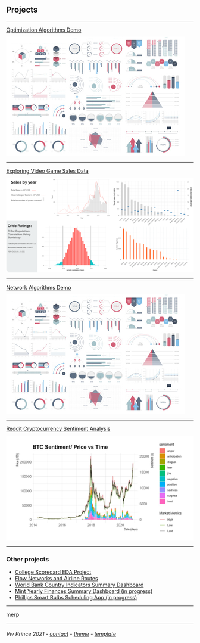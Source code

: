 ## Projects

---

[Optimization Algorithms Demo](/proj-page-optimization-demo)  
<img style="padding-top: 10px" src="images/dummy_thumbnail.jpg?raw=true"/>
  

---
[Exploring Video Game Sales Data](/proj-page-videogames)      
<img style="padding-top: 10px" src="images/video-games-dashboard.png?raw=true"/>
  

---
[Network Algorithms Demo](http://example.com/)    
<img style="padding-top: 10px" src="images/dummy_thumbnail.jpg?raw=true"/>
  

---
[Reddit Cryptocurrency Sentiment Analysis](/proj-page-crypto)  
<img style="padding-top: 10px" src="images/cryptograph1.png?raw=true"/>
 

---
### Other projects

- [College Scorecard EDA Project](http://example.com/)
- [Flow Networks and Airline Routes](http://example.com/)
- [World Bank Country Indicators Summary Dashboard](http://example.com/)
- [Mint Yearly Finances Summary Dashboard (in progress)](http://example.com/)
- [Phillips Smart Bulbs Scheduling App (in progress)](http://example.com/)


---


merp

---
##### <span style="font-weight:normal">Viv Prince 2021 - <a href="mailto:vivie.prince@gmail.com">contact</a> - <a href="https://github.com/orderedlist">theme</a> - <a href="https://github.com/evanca/quick-portfolio">template</a></span> 
